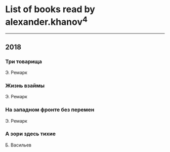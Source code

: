 # List of books read by alexander.khanov<sup>4</sup>
---

## 2018

### Три товарища
Э. Ремарк


### Жизнь взаймы
Э. Ремарк


### На западном фронте без перемен
Э. Ремарк


### А зори здесь тихие
Б. Васильев



